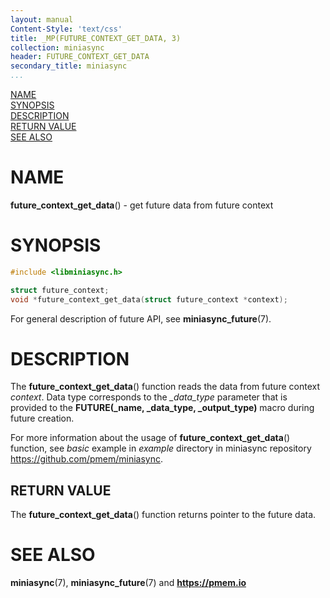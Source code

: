```yaml
---
layout: manual
Content-Style: 'text/css'
title: _MP(FUTURE_CONTEXT_GET_DATA, 3)
collection: miniasync
header: FUTURE_CONTEXT_GET_DATA
secondary_title: miniasync
...
```


[comment]: <> (SPDX-License-Identifier: BSD-3-Clause)
[comment]: <> (Copyright 2022, Intel Corporation)

[comment]: <> (future_context_get_data.3 -- man page for miniasync future_context_get_data operation)

[NAME](#name)<br />
[SYNOPSIS](#synopsis)<br />
[DESCRIPTION](#description)<br />
[RETURN VALUE](#return-value)<br />
[SEE ALSO](#see-also)<br />

# NAME #

**future_context_get_data**() - get future data from future context

# SYNOPSIS #

```c
#include <libminiasync.h>

struct future_context;
void *future_context_get_data(struct future_context *context);
```

For general description of future API, see **miniasync_future**(7).

# DESCRIPTION #

The **future_context_get_data**() function reads the data from future context *context*.
Data type corresponds to the *\_data_type* parameter that is provided to the
**FUTURE(_name, _data_type, _output_type)** macro during future creation.

For more information about the usage of **future_context_get_data**() function, see *basic*
example in *example* directory in miniasync repository <https://github.com/pmem/miniasync>.

## RETURN VALUE ##

The **future_context_get_data**() function returns pointer to the future data.

# SEE ALSO #

**miniasync**(7), **miniasync_future**(7) and **<https://pmem.io>**
